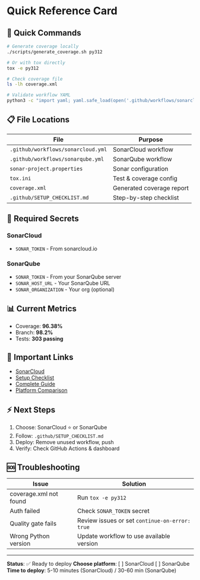 # Quick Reference Card

## 🚀 Quick Commands

```bash
# Generate coverage locally
./scripts/generate_coverage.sh py312

# Or with tox directly
tox -e py312

# Check coverage file
ls -lh coverage.xml

# Validate workflow YAML
python3 -c "import yaml; yaml.safe_load(open('.github/workflows/sonarcloud.yml'))"
```

## 📋 File Locations

| File | Purpose |
|------|---------|
| `.github/workflows/sonarcloud.yml` | SonarCloud workflow |
| `.github/workflows/sonarqube.yml` | SonarQube workflow |
| `sonar-project.properties` | Sonar configuration |
| `tox.ini` | Test & coverage config |
| `coverage.xml` | Generated coverage report |
| `.github/SETUP_CHECKLIST.md` | Step-by-step checklist |

## 🔑 Required Secrets

### SonarCloud
- `SONAR_TOKEN` - From sonarcloud.io

### SonarQube  
- `SONAR_TOKEN` - From your SonarQube server
- `SONAR_HOST_URL` - Your SonarQube URL
- `SONAR_ORGANIZATION` - Your org (optional)

## 📊 Current Metrics

- Coverage: **96.38%**
- Branch: **98.2%**
- Tests: **303 passing**

## 🔗 Important Links

- [SonarCloud](https://sonarcloud.io)
- [Setup Checklist](.github/SETUP_CHECKLIST.md)
- [Complete Guide](.github/WORKFLOW_COMPLETE.md)
- [Platform Comparison](.github/SONARCLOUD_VS_SONARQUBE.md)

## ⚡ Next Steps

1. Choose: SonarCloud ⭐ or SonarQube
2. Follow: `.github/SETUP_CHECKLIST.md`
3. Deploy: Remove unused workflow, push
4. Verify: Check GitHub Actions & dashboard

## 🆘 Troubleshooting

| Issue | Solution |
|-------|----------|
| coverage.xml not found | Run `tox -e py312` |
| Auth failed | Check `SONAR_TOKEN` secret |
| Quality gate fails | Review issues or set `continue-on-error: true` |
| Wrong Python version | Update workflow to use available version |

---

**Status**: ✅ Ready to deploy
**Choose platform**: [ ] SonarCloud [ ] SonarQube
**Time to deploy**: 5-10 minutes (SonarCloud) / 30-60 min (SonarQube)
